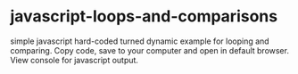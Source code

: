 # javascript-loops-and-comparisons
simple javascript hard-coded turned dynamic example for looping and comparing.
Copy code, save to your computer and open in default browser. View console for javascript output. 
